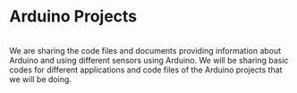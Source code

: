 <h1>Arduino Projects</h1> <br>
We are sharing the code files and documents providing information about Arduino and using different sensors using Arduino.
We will be sharing basic codes for different applications and code files of the Arduino projects that we will be doing.
